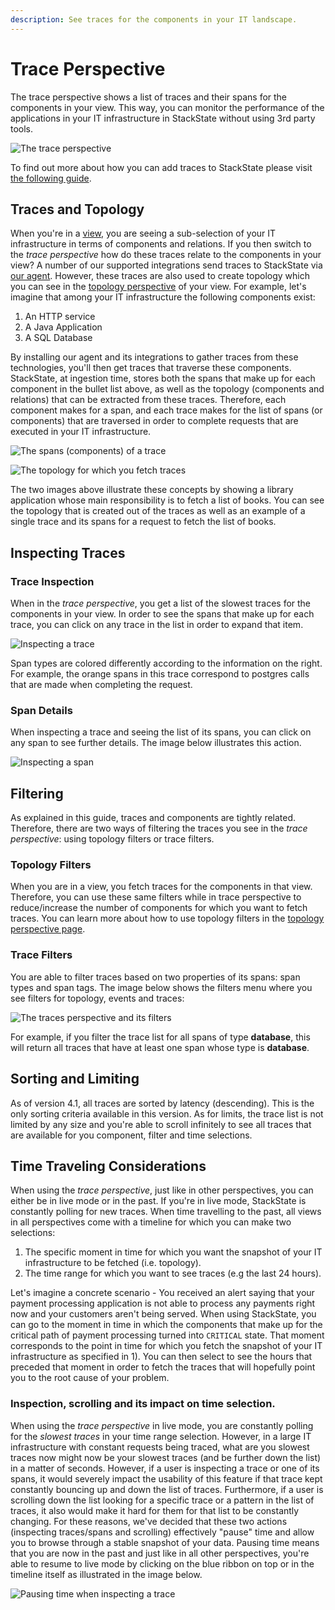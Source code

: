 ```yaml
---
description: See traces for the components in your IT landscape.
---
```


# Trace Perspective

The trace perspective shows a list of traces and their spans for the components in your view. This way, you can monitor the performance of the applications in your IT infrastructure in StackState without using 3rd party tools.

![The trace perspective](../../.gitbook/assets/traces-perspective.png)

To find out more about how you can add traces to StackState please visit [the following guide](../../configure/how_to_setup_traces.md).

## Traces and Topology

When you're in a [view](../views.md), you are seeing a sub-selection of your IT infrastructure in terms of components and relations. If you then switch to the *trace perspective* how do these traces relate to the components in your view? A number of our supported integrations send traces to StackState via [our agent](../../configure/how_to_setup_traces.md). However, these traces are also used to create topology which you can see in the [topology perspective](topology-perspective.md) of your view. For example, let's imagine that among your IT infrastructure the following components exist:
1. An HTTP service
2. A Java Application
3. A SQL Database

By installing our agent and its integrations to gather traces from these technologies, you'll then get traces that traverse these components. StackState, at ingestion time, stores both the spans that make up for each component in the bullet list above, as well as the topology (components and relations) that can be extracted from these traces. Therefore, each component makes for a span, and each trace makes for the list of spans (or components) that are traversed in order to complete requests that are executed in your IT infrastructure.

![The spans (components) of a trace](../../.gitbook/assets/trace-inspection.png)

![The topology for which you fetch traces](../../.gitbook/assets/topology-traces.png)

The two images above illustrate these concepts by showing a library application whose main responsibility is to fetch a list of books. You can see the topology that is created out of the traces as well as an example of a single trace and its spans for a request to fetch the list of books.

## Inspecting Traces

### Trace Inspection

When in the *trace perspective*, you get a list of the slowest traces for the components in your view. In order to see the spans that make up for each trace, you can click on any trace in the list in order to expand that item.

![Inspecting a trace](../../.gitbook/assets/trace-inspection.png)

Span types are colored differently according to the information on the right. For example, the orange spans in this trace correspond to postgres calls that are made when completing the request.

### Span Details

When inspecting a trace and seeing the list of its spans, you can click on any span to see further details. The image below illustrates this action.

![Inspecting a span](../../.gitbook/assets/span-details.png)

## Filtering

As explained in this guide, traces and components are tightly related. Therefore, there are two ways of filtering the traces you see in the *trace perspective*: using topology filters or trace filters.

### Topology Filters

When you are in a view, you fetch traces for the components in that view. Therefore, you can use these same filters while in trace perspective to reduce/increase the number of components for which you want to fetch traces. You can learn more about how to use topology filters in the [topology perspective page](topology-perspective.md).


### Trace Filters

You are able to filter traces based on two properties of its spans: span types and span tags. The image below shows the filters menu where you see filters for topology, events and traces:

![The traces perspective and its filters](../../.gitbook/assets/trace-filters.png)

For example, if you filter the trace list for all spans of type **database**, this will return all traces that have at least one span whose type is **database**.

## Sorting and Limiting

As of version 4.1, all traces are sorted by latency (descending). This is the only sorting criteria available in this version. As for limits, the trace list is not limited by any size and you're able to scroll infinitely to see all traces that are available for you component, filter and time selections.

## Time Traveling Considerations

When using the *trace perspective*, just like in other perspectives, you can either be in live mode or in the past. If you're in live mode, StackState is constantly polling for new traces. When time travelling to the past, all views in all perspectives come with a timeline for which you can make two selections:
1. The specific moment in time for which you want the snapshot of your IT infrastructure to be fetched (i.e. topology).
2. The time range for which you want to see traces (e.g the last 24 hours).

Let's imagine a concrete scenario - You received an alert saying that your payment processing application is not able to process any payments right now and your customers aren't being served. When using StackState, you can go to the moment in time in which the components that make up for the critical path of payment processing turned into `CRITICAL` state. That moment corresponds to the point in time for which you fetch the snapshot of your IT infrastructure as specified in 1). You can then select to see the hours that preceded that moment in order to fetch the traces that will hopefully point you to the root cause of your problem.

### Inspection, scrolling and its impact on time selection.

When using the *trace perspective* in live mode, you are constantly polling for the *slowest traces* in your time range selection. However, in a large IT infrastructure with constant requests being traced, what are you slowest traces now might now be your slowest traces (and be further down the list) in a matter of seconds. However, if a user is inspecting a trace or one of its spans, it would severely impact the usability of this feature if that trace kept constantly bouncing up and down the list of traces. Furthermore, if a user is scrolling down the list looking for a specific trace or a pattern in the list of traces, it also would make it hard for them for that list to be constantly changing. For these reasons, we've decided that these two actions (inspecting traces/spans and scrolling) effectively "pause" time and allow you to browse through a stable snapshot of your data. Pausing time means that you are now in the past and just like in all other perspectives, you're able to resume to live mode by clicking on the blue ribbon on top or in the timeline itself as illustrated in the image below.

![Pausing time when inspecting a trace](../../.gitbook/assets/trace-inspection.png)
